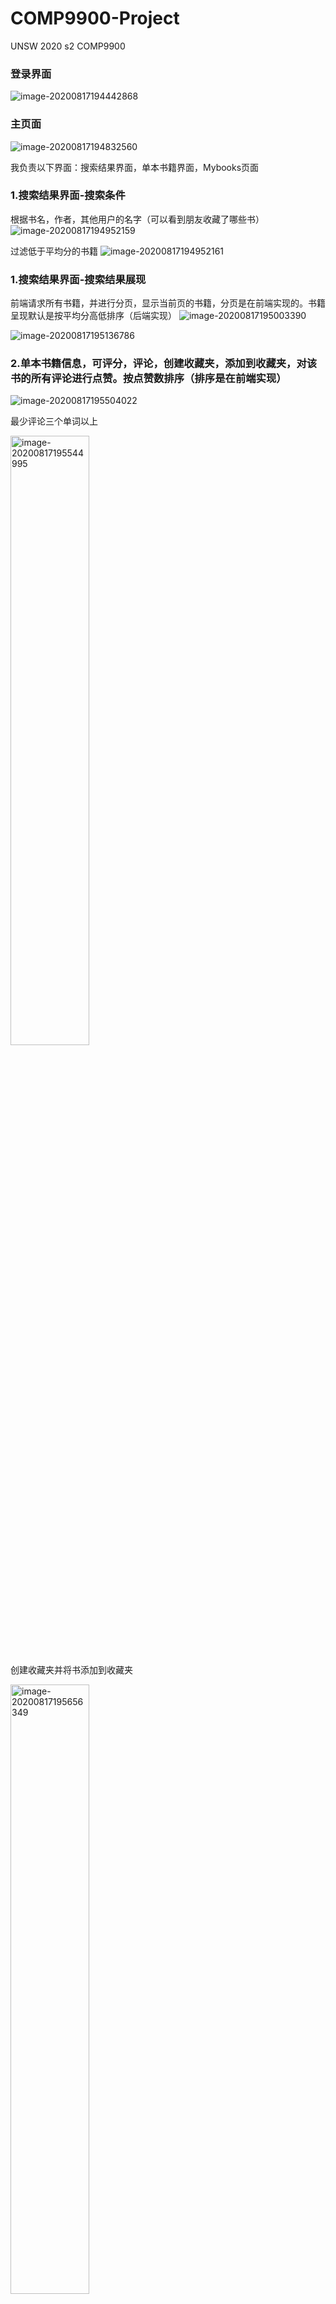 # COMP9900-Project
UNSW 2020 s2 COMP9900

### 登录界面

![image-20200817194442868](https://raw.githubusercontent.com/humwyd/book_recommendation/master/image/image-20200817194442868.png)

### 主页面

![image-20200817194832560](https://github.com/humwyd/book_recommendation/blob/master/image/image-20200817194832560.png)

我负责以下界面：搜索结果界面，单本书籍界面，Mybooks页面

### 1.搜索结果界面-搜索条件

根据书名，作者，其他用户的名字（可以看到朋友收藏了哪些书）
![image-20200817194952159](https://github.com/humwyd/book_recommendation/blob/master/image/image-20200817194952161.png)


过滤低于平均分的书籍
![image-20200817194952161](https://github.com/humwyd/book_recommendation/blob/master/image/image-20200817195003390.png)





### 1.搜索结果界面-搜索结果展现

前端请求所有书籍，并进行分页，显示当前页的书籍，分页是在前端实现的。书籍呈现默认是按平均分高低排序（后端实现）
![image-20200817195003390](https://github.com/humwyd/book_recommendation/blob/master/image/image-20200817195136786.png)


![image-20200817195136786](https://github.com/humwyd/book_recommendation/blob/master/image/image-20200817195144602.png)


### 2.单本书籍信息，可评分，评论，创建收藏夹，添加到收藏夹，对该书的所有评论进行点赞。按点赞数排序（排序是在前端实现）

![image-20200817195504022](https://github.com/humwyd/book_recommendation/blob/master/image/image-20200817195504022.png)

最少评论三个单词以上

<img src="https://github.com/humwyd/book_recommendation/blob/master/image/image-20200817195544995.png" alt="image-20200817195544995" style="width:50%; height:50%" />

创建收藏夹并将书添加到收藏夹

<img src="https://github.com/humwyd/book_recommendation/blob/master/image/image-20200817195656349.png" alt="image-20200817195656349" style="width:50%; height:50%" />

点赞排序

![image-20200817195720970](https://github.com/humwyd/book_recommendation/blob/master/image/image-20200817195720970.png)

### 3.My books页面 显示该用户的所有书籍，以及所有的收藏夹

![image-20200817195829707](https://github.com/humwyd/book_recommendation/blob/master/image/image-20200817195829707.png)

可以查看改收藏夹里的书，并可以移除该书

![image-20200817195924829](https://github.com/humwyd/book_recommendation/blob/master/image/image-20200817195924829.png)

可以在自己的collection里面搜索书籍，快速定位

![image-20200817200037833](https://github.com/humwyd/book_recommendation/blob/master/image/image-20200817200037833.png)

以下界面是队友实现：

### 推荐页面

根据用户对那些书评分和评论，以及该用户添加过什么书籍，进行推荐（后端实现算法）

![image-20200817200256257](https://github.com/humwyd/book_recommendation/blob/master/image/image-20200817200256257.png)

### 个人信息界面

![image-20200817200431364](https://github.com/humwyd/book_recommendation/blob/master/image/image-20200817200431364.png)

![image-20200817200446914](https://github.com/humwyd/book_recommendation/blob/master/image/image-20200817200446914.png)
=======
